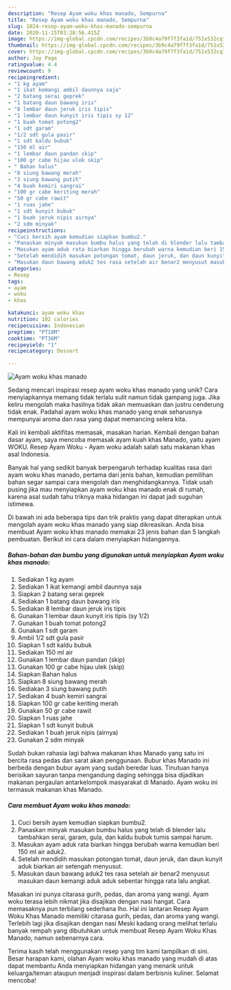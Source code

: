```yaml
---
description: "Resep Ayam woku khas manado, Sempurna"
title: "Resep Ayam woku khas manado, Sempurna"
slug: 1824-resep-ayam-woku-khas-manado-sempurna
date: 2020-11-15T03:28:56.415Z
image: https://img-global.cpcdn.com/recipes/3b9c4a79f7f3fa1d/751x532cq70/ayam-woku-khas-manado-foto-resep-utama.jpg
thumbnail: https://img-global.cpcdn.com/recipes/3b9c4a79f7f3fa1d/751x532cq70/ayam-woku-khas-manado-foto-resep-utama.jpg
cover: https://img-global.cpcdn.com/recipes/3b9c4a79f7f3fa1d/751x532cq70/ayam-woku-khas-manado-foto-resep-utama.jpg
author: Jay Page
ratingvalue: 4.4
reviewcount: 9
recipeingredient:
- "1 kg ayam"
- "1 ikat kemangi ambil daunnya saja"
- "2 batang serai geprek"
- "1 batang daun bawang iris"
- "8 lembar daun jeruk iris tipis"
- "1 lembar daun kunyit iris tipis sy 12"
- "1 buah tomat potong2"
- "1 sdt garam"
- "1/2 sdt gula pasir"
- "1 sdt kaldu bubuk"
- "150 ml air"
- "1 lembar daun pandan skip"
- "100 gr cabe hijau ulek skip"
- " Bahan halus"
- "8 siung bawang merah"
- "3 siung bawang putih"
- "4 buah kemiri sangrai"
- "100 gr cabe keriting merah"
- "50 gr cabe rawit"
- "1 ruas jahe"
- "1 sdt kunyit bubuk"
- "1 buah jeruk nipis airnya"
- "2 sdm minyak"
recipeinstructions:
- "Cuci bersih ayam kemudian siapkan bumbu2."
- "Panaskan minyak masukan bumbu halus yang telah di blender lalu tambahkan serai, garam, gula, dan kaldu bubuk tumis sampai harum."
- "Masukan ayam aduk rata biarkan hingga berubah warna kemudian beri 150 ml air aduk2."
- "Setelah mendidih masukan potongan tomat, daun jeruk, dan daun kunyit aduk biarkan air setengah menyusut."
- "Masukan daun bawang aduk2 tes rasa setelah air benar2 menyusut masukan daun kemangi aduk aduk sebentar hingga rata lalu angkat."
categories:
- Resep
tags:
- ayam
- woku
- khas

katakunci: ayam woku khas 
nutrition: 102 calories
recipecuisine: Indonesian
preptime: "PT18M"
cooktime: "PT36M"
recipeyield: "1"
recipecategory: Dessert

---
```



![Ayam woku khas manado](https://img-global.cpcdn.com/recipes/3b9c4a79f7f3fa1d/751x532cq70/ayam-woku-khas-manado-foto-resep-utama.jpg)

Sedang mencari inspirasi resep ayam woku khas manado yang unik? Cara menyiapkannya memang tidak terlalu sulit namun tidak gampang juga. Jika keliru mengolah maka hasilnya tidak akan memuaskan dan justru cenderung tidak enak. Padahal ayam woku khas manado yang enak seharusnya mempunyai aroma dan rasa yang dapat memancing selera kita.

Kali ini kembali aktifitas memasak, masakan harian. Kembali dengan bahan dasar ayam, saya mencoba memasak ayam kuah khas Manado, yaitu ayam WOKU. Resep Ayam Woku - Ayam woku adalah salah satu makanan khas asal Indonesia.

Banyak hal yang sedikit banyak berpengaruh terhadap kualitas rasa dari ayam woku khas manado, pertama dari jenis bahan, kemudian pemilihan bahan segar sampai cara mengolah dan menghidangkannya. Tidak usah pusing jika mau menyiapkan ayam woku khas manado enak di rumah, karena asal sudah tahu triknya maka hidangan ini dapat jadi suguhan istimewa.


Di bawah ini ada beberapa tips dan trik praktis yang dapat diterapkan untuk mengolah ayam woku khas manado yang siap dikreasikan. Anda bisa membuat Ayam woku khas manado memakai 23 jenis bahan dan 5 langkah pembuatan. Berikut ini cara dalam menyiapkan hidangannya.

<!--inarticleads1-->

##### Bahan-bahan dan bumbu yang digunakan untuk menyiapkan Ayam woku khas manado:

1. Sediakan 1 kg ayam
1. Sediakan 1 ikat kemangi ambil daunnya saja
1. Siapkan 2 batang serai geprek
1. Sediakan 1 batang daun bawang iris
1. Sediakan 8 lembar daun jeruk iris tipis
1. Gunakan 1 lembar daun kunyit iris tipis (sy 1/2)
1. Gunakan 1 buah tomat potong2
1. Gunakan 1 sdt garam
1. Ambil 1/2 sdt gula pasir
1. Siapkan 1 sdt kaldu bubuk
1. Sediakan 150 ml air
1. Gunakan 1 lembar daun pandan (skip)
1. Gunakan 100 gr cabe hijau ulek (skip)
1. Siapkan  Bahan halus
1. Siapkan 8 siung bawang merah
1. Sediakan 3 siung bawang putih
1. Sediakan 4 buah kemiri sangrai
1. Siapkan 100 gr cabe keriting merah
1. Gunakan 50 gr cabe rawit
1. Siapkan 1 ruas jahe
1. Siapkan 1 sdt kunyit bubuk
1. Sediakan 1 buah jeruk nipis (airnya)
1. Gunakan 2 sdm minyak


Sudah bukan rahasia lagi bahwa makanan khas Manado yang satu ini bercita rasa pedas dan sarat akan penggunaan. Bubur khas Manado ini berbeda dengan bubur ayam yang sudah beredar luas. Tinutuan hanya berisikan sayuran tanpa mengandung daging sehingga bisa dijadikan makanan pergaulan antarkelompok masyarakat di Manado. Ayam woku ini termasuk makanan khas Manado. 

<!--inarticleads2-->

##### Cara membuat Ayam woku khas manado:

1. Cuci bersih ayam kemudian siapkan bumbu2.
1. Panaskan minyak masukan bumbu halus yang telah di blender lalu tambahkan serai, garam, gula, dan kaldu bubuk tumis sampai harum.
1. Masukan ayam aduk rata biarkan hingga berubah warna kemudian beri 150 ml air aduk2.
1. Setelah mendidih masukan potongan tomat, daun jeruk, dan daun kunyit aduk biarkan air setengah menyusut.
1. Masukan daun bawang aduk2 tes rasa setelah air benar2 menyusut masukan daun kemangi aduk aduk sebentar hingga rata lalu angkat.


Masakan ini punya citarasa gurih, pedas, dan aroma yang wangi. Ayam woku terasa lebih nikmat jika disajikan dengan nasi hangat. Cara memasaknya pun terbilang sederhana lho. Hal ini lantaran Resep Ayam Woku Khas Manado memiliki citarasa gurih, pedas, dan aroma yang wangi. Terlebih lagi jika disajikan dengan nasi Meski kadang orang melihat terlalu banyak rempah yang dibutuhkan untuk membuat Resep Ayam Woku Khas Manado, namun sebenarnya cara. 

Terima kasih telah menggunakan resep yang tim kami tampilkan di sini. Besar harapan kami, olahan Ayam woku khas manado yang mudah di atas dapat membantu Anda menyiapkan hidangan yang menarik untuk keluarga/teman ataupun menjadi inspirasi dalam berbisnis kuliner. Selamat mencoba!
